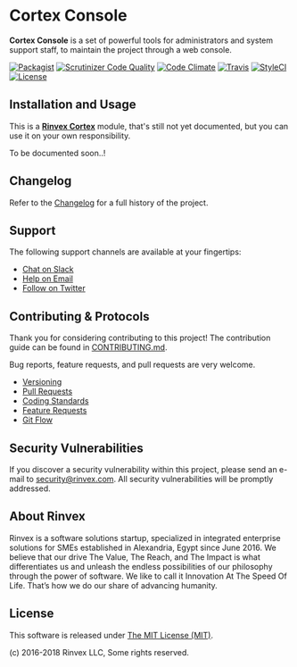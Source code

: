 # Cortex Console

**Cortex Console** is a set of powerful tools for administrators and system support staff, to maintain the project through a web console.

[![Packagist](https://img.shields.io/packagist/v/cortex/console.svg?label=Packagist&style=flat-square)](https://packagist.org/packages/cortex/console)
[![Scrutinizer Code Quality](https://img.shields.io/scrutinizer/g/rinvex/cortex-console.svg?label=Scrutinizer&style=flat-square)](https://scrutinizer-ci.com/g/rinvex/cortex-console/)
[![Code Climate](https://img.shields.io/codeclimate/github/rinvex/cortex-console.svg?label=CodeClimate&style=flat-square)](https://codeclimate.com/github/rinvex/cortex-console)
[![Travis](https://img.shields.io/travis/rinvex/cortex-console.svg?label=TravisCI&style=flat-square)](https://travis-ci.org/rinvex/cortex-console)
[![StyleCI](https://styleci.io/repos/99706187/shield)](https://styleci.io/repos/99706187)
[![License](https://img.shields.io/packagist/l/cortex/console.svg?label=License&style=flat-square)](https://github.com/rinvex/cortex-console/blob/develop/LICENSE)


## Installation and Usage

This is a **[Rinvex Cortex](https://github.com/rinvex/cortex)** module, that's still not yet documented, but you can use it on your own responsibility.

To be documented soon..!


## Changelog

Refer to the [Changelog](CHANGELOG.md) for a full history of the project.


## Support

The following support channels are available at your fingertips:

- [Chat on Slack](http://chat.rinvex.com)
- [Help on Email](mailto:help@rinvex.com)
- [Follow on Twitter](https://twitter.com/rinvex)


## Contributing & Protocols

Thank you for considering contributing to this project! The contribution guide can be found in [CONTRIBUTING.md](CONTRIBUTING.md).

Bug reports, feature requests, and pull requests are very welcome.

- [Versioning](CONTRIBUTING.md#versioning)
- [Pull Requests](CONTRIBUTING.md#pull-requests)
- [Coding Standards](CONTRIBUTING.md#coding-standards)
- [Feature Requests](CONTRIBUTING.md#feature-requests)
- [Git Flow](CONTRIBUTING.md#git-flow)


## Security Vulnerabilities

If you discover a security vulnerability within this project, please send an e-mail to [security@rinvex.com](security@rinvex.com). All security vulnerabilities will be promptly addressed.


## About Rinvex

Rinvex is a software solutions startup, specialized in integrated enterprise solutions for SMEs established in Alexandria, Egypt since June 2016. We believe that our drive The Value, The Reach, and The Impact is what differentiates us and unleash the endless possibilities of our philosophy through the power of software. We like to call it Innovation At The Speed Of Life. That’s how we do our share of advancing humanity.


## License

This software is released under [The MIT License (MIT)](LICENSE).

(c) 2016-2018 Rinvex LLC, Some rights reserved.
